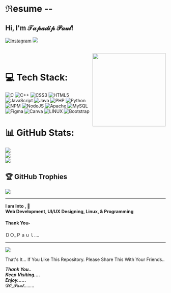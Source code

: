 # ℜesume -- <h2>Hi, I'm  𝒯𝒶𝓅𝒶𝒹𝒾𝓅 𝒫𝒶𝓊𝓁!</h2>
  
[![Instagram](https://img.shields.io/badge/Instagram-%23E4405F.svg?logo=Instagram&logoColor=white)](https://instagram.com/do__paul) <a href="https://www.linkedin.com/in/tapadip-paul-r16052004/"> <img src="https://img.shields.io/badge/linkedin-blue.svg"></a>

<br>
  <img align='right' src="https://media.giphy.com/media/M9gbBd9nbDrOTu1Mqx/giphy.gif" width="230">
<br/>

# 💻 Tech Stack:
![C](https://img.shields.io/badge/c-%2300599C.svg?style=flat&logo=c&logoColor=white) ![C++](https://img.shields.io/badge/c++-%2300599C.svg?style=flat&logo=c%2B%2B&logoColor=white) ![CSS3](https://img.shields.io/badge/css3-%231572B6.svg?style=flat&logo=css3&logoColor=white) ![HTML5](https://img.shields.io/badge/html5-%23E34F26.svg?style=flat&logo=html5&logoColor=white) ![JavaScript](https://img.shields.io/badge/javascript-%23323330.svg?style=flat&logo=javascript&logoColor=%23F7DF1E) ![Java](https://img.shields.io/badge/java-%23ED8B00.svg?style=flat&logo=java&logoColor=white) ![PHP](https://img.shields.io/badge/php-%23777BB4.svg?style=flat&logo=php&logoColor=white) ![Python](https://img.shields.io/badge/python-3670A0?style=flat&logo=python&logoColor=ffdd54) ![NPM](https://img.shields.io/badge/NPM-%23000000.svg?style=flat&logo=npm&logoColor=white) ![NodeJS](https://img.shields.io/badge/node.js-6DA55F?style=flat&logo=node.js&logoColor=white) ![Apache](https://img.shields.io/badge/apache-%23D42029.svg?style=flat&logo=apache&logoColor=white) ![MySQL](https://img.shields.io/badge/mysql-%2300f.svg?style=flat&logo=mysql&logoColor=white) 	![Figma](https://img.shields.io/badge/figma-%23F24E1E.svg?style=flat&logo=figma&logoColor=white) ![Canva](https://img.shields.io/badge/Canva-%2300C4CC.svg?style=flat&logo=Canva&logoColor=white) ![LINUX](https://img.shields.io/badge/Linux-FCC624?style=flat&logo=linux&logoColor=black) ![Bootstrap](https://img.shields.io/badge/bootstrap-%23563D7C.svg?style=flat&logo=bootstrap&logoColor=white)
# 📊 GitHub Stats:
![](https://github-readme-stats.vercel.app/api?username=Tapadip16&theme=radical&hide_border=false&include_all_commits=true&count_private=false)<br/>
![](https://github-readme-streak-stats.herokuapp.com/?user=Tapadip16&theme=radical&hide_border=false)<br/>
![](https://github-readme-stats.vercel.app/api/top-langs/?username=Tapadip16&theme=radical&hide_border=false&include_all_commits=true&count_private=false&layout=compact)

## 🏆 GitHub Trophies
![](https://github-profile-trophy.vercel.app/?username=Tapadip16&theme=radical&no-frame=false&no-bg=false&margin-w=4)
  
---
  
  **I am Into , 🙏**
<br/>
**Web Development, UI/UX Designing, Linux, & Programming**
<br>
  
#### Thank You-

ＤＯ_Ｐａｕｌ....
  
---
  
![](https://visitcount.itsvg.in/api?id=Tapadip16&icon=0&color=4)

That's It... If You Like This Repository. Please Share This With Your Friends..



***Thank You..*** <br>
***Keep Visiting....*** <br>
***Enjoy......*** <br>
𝓓𝓞_𝓟𝓪𝓾𝓵........
